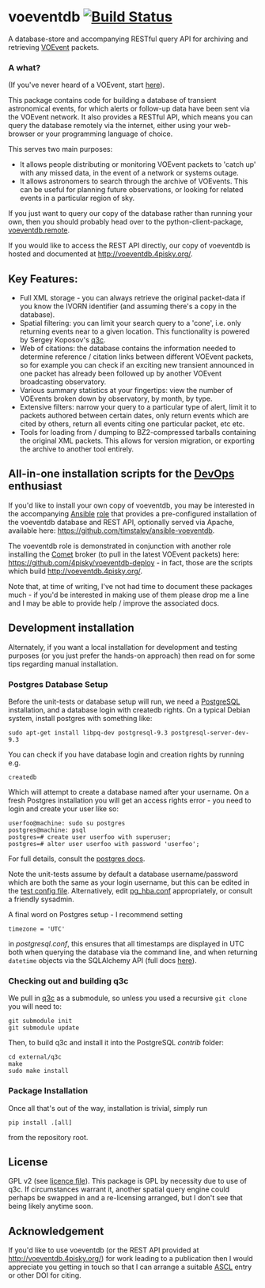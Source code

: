 # voeventdb      [![Build Status](https://travis-ci.org/timstaley/voeventdb.svg?branch=master)](https://travis-ci.org/timstaley/voeventdb)

A database-store and accompanying RESTful query API for archiving and retrieving 
[VOEvent](http://voevent.readthedocs.org/) packets.

### A what?
(If you've never heard of a VOEvent, start 
[here](http://voevent.readthedocs.org/en/latest/intro.html)).

This package contains code for building a database of
transient astronomical events, for which alerts or follow-up data 
have been sent via the VOEvent network. It also provides a RESTful API,
which means you can query the database remotely via the internet, either 
using your web-browser or your programming language of choice. 

This serves two main purposes:

 - It allows people distributing or monitoring VOEvent packets to 'catch up' 
   with any missed data, in the event of a network or systems outage.
 - It allows astronomers to search through the archive of VOEvents. This can 
   be useful for planning future observations, or looking for related events
   in a particular region of sky.

If you just want to query our copy of the database rather than running your
own, then you should probably head over to the python-client-package, 
[voeventdb.remote](https://github.com/timstaley/voeventdb.remote).

If you would like to access the REST API directly, our copy of voeventdb
is hosted and documented at http://voeventdb.4pisky.org/.
 

## Key Features:

 - Full XML storage - you can always retrieve the original packet-data if you
   know the IVORN identifier (and assuming there's a copy in the database).
 - Spatial filtering: you can limit your search query to a 'cone', i.e.
   only returning events near to a given location. This functionality is
   powered by Sergey Koposov's [q3c](https://github.com/segasai/q3c).
 - Web of citations: the database contains the information needed to determine
   reference / citation links between different VOEvent packets, so for example
   you can check if an exciting new transient announced in one packet has 
   already been followed up by another VOEvent broadcasting observatory.
 - Various summary statistics at your fingertips: view the number of VOEvents
   broken down by observatory, by month, by type. 
 - Extensive filters: narrow your query to a particular type of alert, limit
   it to packets authored between certain dates, only return events which 
   are cited by others, return all events citing one particular packet, etc etc.
 - Tools for loading from / dumping to BZ2-compressed tarballs containing the 
   original XML packets. This allows for version migration, or exporting the 
   archive to another tool entirely.


## All-in-one installation scripts for the [DevOps][] enthusiast 
If you'd like to install your own copy of voeventdb, you may be interested
in the accompanying [Ansible][] [role][] that provides a pre-configured 
installation of the voeventdb database and REST API, optionally served via 
Apache, available here: 
https://github.com/timstaley/ansible-voeventdb.

The voeventdb role is demonstrated in conjunction with another role installing the
[Comet](http://comet.readthedocs.org/) broker (to pull in the latest VOEvent
packets) here:
https://github.com/4pisky/voeventdb-deploy - in fact, those are the scripts which build 
http://voeventdb.4pisky.org/.
    
Note that, at time of writing, I've not had time to document these packages
much - if you'd be interested in making use of them please
drop me a line and I may be able to provide help / improve the associated docs.

[DevOps]: https://en.wikipedia.org/wiki/DevOps


[Ansible]: http://www.ansible.com/configuration-management
[role]: http://docs.ansible.com/ansible/playbooks_roles.html

## Development installation
Alternately, if you want a local installation for development and testing 
purposes (or you just prefer the hands-on approach) then read on for 
some tips regarding manual installation.
### Postgres Database Setup

Before the unit-tests or database setup will run, we need a 
[PostgreSQL](http://www.postgresql.org/) 
installation, and a database login with createdb rights. 
On a typical Debian system, install postgres with something like:

    sudo apt-get install libpq-dev postgresql-9.3 postgresql-server-dev-9.3
    
You can check if you have database login and creation rights by running e.g.

    createdb
    
Which will attempt to create a database named after your username. 
On a fresh Postgres installation you will get an access rights error - 
you need to login and create your user like so:

    userfoo@machine: sudo su postgres
    postgres@machine: psql
    postgres=# create user userfoo with superuser;
    postgres=# alter user userfoo with password 'userfoo';

For full details, consult the 
[postgres docs](http://www.postgresql.org/docs/9.3/interactive/tutorial-createdb.html).

Note the unit-tests assume by default a database username/password which
are both the same as your login username, but this can be edited in
the [test config file](voeventdb/tests/config.py).
Alternatively, edit 
[pg_hba.conf](http://www.postgresql.org/docs/9.1/static/auth-pg-hba-conf.html)
appropriately, or consult a friendly sysadmin.

A final word on Postgres setup - I recommend setting 

    timezone = 'UTC'
    
in *postgresql.conf*, this ensures that all timestamps are displayed in UTC 
both when querying the database via the command line, and when returning 
`datetime` objects via the SQLAlchemy API 
(full docs [here](http://www.postgresql.org/docs/9.3/static/config-setting.html)).

### Checking out and building q3c
We pull in [q3c](https://github.com/segasai/q3c) as a submodule, so unless you used a 
recursive ``git clone`` you will need to:

    git submodule init
    git submodule update
    
Then, to build q3c and install it into the PostgreSQL *contrib* folder:

    cd external/q3c
    make
    sudo make install


### Package Installation
Once all that's out of the way, installation is trivial, simply run

    pip install .[all]

from the repository root.

## License
GPL v2 (see [licence file](COPYING.txt)). This package is GPL by necessity due
to use of q3c. If circumstances warrant it, another spatial query engine could
perhaps be swapped in and a re-licensing arranged, but I don't see that being
likely anytime soon.

## Acknowledgement
If you'd like to use voeventdb (or the REST API provided at 
http://voeventdb.4pisky.org/) for work leading to a publication then I would 
appreciate you getting in touch so that I can arrange a suitable 
[ASCL](http://ascl.net/) entry or other DOI for citing.



